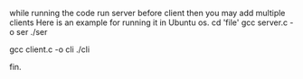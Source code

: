 while running the code run server before client then you may add multiple clients
Here is an example for running it in Ubuntu os.
cd 'file'
gcc server.c -o ser
./ser

gcc client.c -o cli
./cli

fin.

